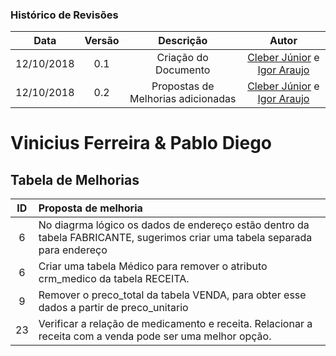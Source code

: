 [Cleber Júnior]: https://github.com/cjjcastro
[Igor Araujo]: https://github.com/zero101010

### Histórico de Revisões

| Data       | Versão | Descrição            |         Autor             |
|:----------:|:------:|:--------------------:|:-------------------------:|
| 12/10/2018 | 0.1 | Criação do Documento | [Cleber Júnior] e [Igor Araujo] |
| 12/10/2018 | 0.2 | Propostas de Melhorias adicionadas | [Cleber Júnior] e [Igor Araujo]  |

# Vinicius Ferreira & Pablo Diego
## Tabela de Melhorias


|   ID  | Proposta de melhoria |
|:-----:|:---------------------|
|6| No diagrma lógico os dados de endereço estão dentro da tabela FABRICANTE, sugerimos criar uma tabela separada para endereço |
|6| Criar uma tabela Médico para remover o atributo crm_medico da tabela RECEITA.|
|9| Remover o preco_total da tabela VENDA, para obter esse dados a partir de preco_unitario|
|23| Verificar a relação de medicamento e receita. Relacionar a receita com a venda pode ser uma melhor opção. |